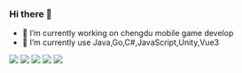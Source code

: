 ### Hi there 👋
- 🔭 I’m currently working on chengdu mobile game develop
- 🌱 I’m currently use Java,Go,C#,JavaScript,Unity,Vue3

![](https://github-profile-summary-cards.vercel.app/api/cards/profile-details?username=jzyong&theme=github)
![](https://github-profile-summary-cards.vercel.app/api/cards/repos-per-language?username=jzyong&theme=github)
![](https://github-profile-summary-cards.vercel.app/api/cards/most-commit-language?username=jzyong&theme=github)
![](https://github-profile-summary-cards.vercel.app/api/cards/stats?username=jzyong&theme=github)
![](https://github-profile-summary-cards.vercel.app/api/cards/productive-time?username=jzyong&theme=github)

<!--
**jzyong/jzyong** is a ✨ _special_ ✨ repository because its `README.md` (this file) appears on your GitHub profile.

Here are some ideas to get you started:

- 🔭 I’m currently working on ...
- 🌱 I’m currently learning ...
- 👯 I’m looking to collaborate on ...
- 🤔 I’m looking for help with ...
- 💬 Ask me about ...
- 📫 How to reach me: ...
- 😄 Pronouns: ...
- ⚡ Fun fact: ...
-->
